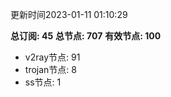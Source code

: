 更新时间2023-01-11 01:10:29

**总订阅: 45**
**总节点: 707**
**有效节点: 100**
- v2ray节点: 91
- trojan节点: 8
- ss节点: 1
